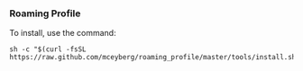 ### Roaming Profile

To install, use the command:

    sh -c "$(curl -fsSL https://raw.github.com/mceyberg/roaming_profile/master/tools/install.sh)"

